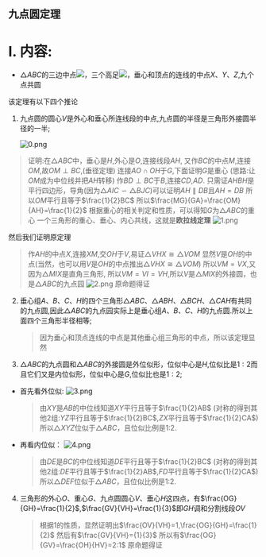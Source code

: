 ## 九点圆定理
<head>
    <script src="https://cdn.mathjax.org/mathjax/latest/MathJax.js?config=TeX-AMS-MML_HTMLorMML" type="text/javascript"></script>
    <script type="text/x-mathjax-config">
        MathJax.Hub.Config({
            tex2jax: {
            skipTags: ['script', 'noscript', 'style', 'textarea', 'pre'],
            inlineMath: [['$','$']]
            }
        });
    </script>
</head>

# I. 内容:

- $\triangle ABC$的三边中点![](http://latex.codecogs.com/svg.latex?D、E、F)，三个高足![](http://latex.codecogs.com/svg.latex?I、J、K)，垂心和顶点的连线的中点$X、Y、Z$,九个点共圆

该定理有以下四个推论

1. 九点圆的圆心$V$是外心和垂心所连线段的中点,九点圆的半径是三角形外接圆半径的一半;
   
   ![0.png](./img/0.png)

> 证明:在$\triangle ABC$中，垂心是$H$,外心是$O$,连接线段$AH$,
> 又作$BC$的中点$M$,连接$OM$,故$OM \perp BC$,(垂径定理)
> 连接$AO\cap OH$于$G$,下面证明$G$是重心
> (思路:让$OM$成为中位线并把$AH$转移)
> 作$BD \perp BC$于$B$,连接$CD$,$AD$.
> 只需证$AHBH$是平行四边形，导角(因为$\triangle AIC \backsim \triangle BJC$)可以证明$AH\parallel DB$且$AH=DB$
> 所以$OM$平行且等于$\frac{1}{2}BC$
> 所以$\frac{MG}{GA}=\frac{OM}{AH}=\frac{1}{2}$
> 根据重心的相关判定和性质，可以得知$G$为$\triangle ABC$的重心
> 一个三角形的重心、垂心、内心共线，这就是**欧拉线定理**
>  ![1.png](./img/1.png)

然后我们证明原定理

> 作$AH$的中点$X$,连接$XM$,交$OH$于$V$,易证$\triangle VHX \cong \triangle VOM$
> 显然$V$是$OH$的中点(当然，也可以用$V$是$OH$的中点推出$\triangle VHX \cong \triangle VOM$)
> 所以$VM=VX$,又因为$\triangle MIX$是直角三角形,
> 所以$VM=VI=VH$,所以$V$是$\triangle MIX$的外接圆，也是$\triangle ABC$的九点园
>  ![2.png](./img/2.png)
> 原命题得证

2. 垂心组$A、B、C、H$的四个三角形$\triangle ABC、\triangle ABH、\triangle BCH、\triangle CAH$有共同的九点圆,因此$\triangle ABC$的九点园实际上是垂心组$A、B、C、H$的九点圆.所以上面四个三角形半径相等;

   > 因为垂心和顶点连线的中点是其他垂心组三角形的中点，所以该定理显然

3. $\triangle ABC$的九点圆和$\triangle ABC$的外接圆是外位似形，位似中心是$H$,位似比是$1:2$而且它们又是内位似形，位似中心是$G$,位似比也是$1:2$;
- 首先看外位似:
  ![3.png](./img/3.png)

  > 由$XY$是$AB$的中位线知道$XY$平行且等于$\frac{1}{2}AB$
  > (对称的得到其他2组:$YZ$平行且等于$\frac{1}{2}BC$,$ZX$平行且等于$\frac{1}{2}CA$)
  > 所以$\triangle XYZ$位似于$\triangle ABC$，且位似比例是1:2.

- 再看内位似：
  ![4.png](./img/4.png)

  > 由$DE$是$BC$的中位线知道$DE$平行且等于$\frac{1}{2}BC$
  > (对称的得到其他2组:$DE$平行且等于$\frac{1}{2}AB$,$FD$平行且等于$\frac{1}{2}CA$)
  > 所以$\triangle DEF$位似于$\triangle ABC$，且位似比例是1:2.
4. 三角形的外心$O$、重心$G$、九点圆圆心$V$、垂心$H$这四点，有$\frac{OG}{GH}=\frac{1}{2}$,$\frac{GV}{VH}=\frac{1}{3}$即$GH$调和分割线段$OV$

   > 根据1的性质，显然证明出$\frac{OV}{VH}=1,\frac{OG}{GH}=\frac{1}{2}$
   > 然后有$\frac{GV}{VH}={1}{3}$
   > 所以有$\frac{OG}{GV}=\frac{OH}{HV}=2:1$
   > 原命题得证
